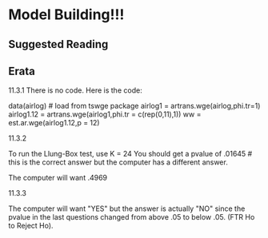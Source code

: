 # Model Building!!!

## Suggested Reading

## Erata

11.3.1
There is no code.  Here is the code:

data(airlog) # load from tswge package
airlog1 = artrans.wge(airlog,phi.tr=1)
airlog1.12 = artrans.wge(airlog1,phi.tr = c(rep(0,11),1))
ww = est.ar.wge(airlog1.12,p = 12)

11.3.2

To run the Llung-Box test, use K = 24
You should get a pvalue of .01645 # this is the correct answer but the computer has a different answer.  

The computer will want .4969

11.3.3

The computer will want "YES" but the answer is actually "NO" since the pvalue in the last questions changed from above .05 to below .05.  (FTR Ho to Reject Ho).  
